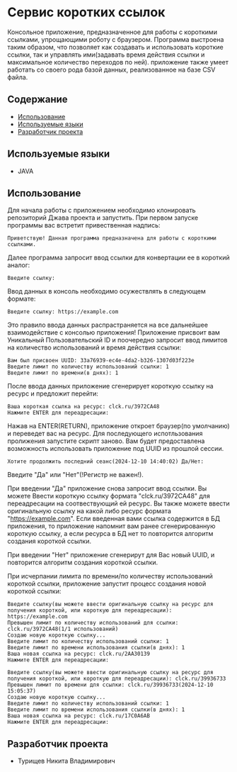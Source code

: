 # Сервис коротких ссылок
Консольное приложение, предназначенное для работы с короткими ссылками, упрощающими роботу с браузером. Программа выстроена таким образом, что позволяет как создавать и использовать короткие ссылки, так и управлять ими(задавать время действия ссылки и максимальное количество переходов по ней). приложение также умеет работать со своего рода базой данных, реализованное на базе CSV файла.
## Содержание
* [Использование](#использование)
* [Используемые языки](#используемые-языки)
* [Разработчик проекта](#разработчик-проекта)
## Используемые языки
* JAVA
## Использование
Для начала работы с приложением необходимо клонировать репозиторий Джава проекта и запустить.
При первом запуске программы вас встретит привественная надпись:
```
Приветствую! Данная программа предназначена для работы с короткими ссылками.
```
Далее программа запросит ввод ссылки для конвертации ее в короткий аналог:
```
Введите ссылку: 
```
Ввод данных в консоль необходимо осужествлять в следующем формате:
```
Введите ссылку: https://example.com
```
Это правило ввода данных распрастраняется на все дальнейшее взаимодействие с консолью приложения!
Приложение присвоит вам Уникальный Пользовательский ID и поочередно запросит ввод лимитов на количество использований и время действия ссылки:
```
Вам был присвоен UUID: 33a76939-ec4e-4da2-b326-1307d03f223e
Введите лимит по количеству использований ссылки: 1
Введите лимит по времени(в днях): 1
```
После ввода данных приложение сгенерирует короткую ссылку на ресурс и предложит перейти:
```
Ваша короткая ссылка на ресурс: clck.ru/3972CA48
Нажмите ENTER для переадресации: 
```
Нажав на ENTER(RETURN), приложение откроет браузер(по умолчанию) и переведет вас на ресурс.
Для последующего испотльзования пролижения запустите скрипт заново. Вам будет предоставлена возможность использовать приложение под UUID из прошлой сессии.
```
Хотите продолжить последний сеанс(2024-12-10 14:40:02) Да/Нет:
```
Введите "Да" или "Нет"(!Регистр не важен!).

При введении "Да" приложение снова запросит ввод ссылки. Вы можете Ввести короткую ссылку формата "clck.ru/3972CA48" для переадресации на соотвествующий ей ресурс. Вы также можете ввести оригинальную ссылку на какой либо ресурс формата "https://example.com". Если введенная вами ссылка содержится в БД приложения, то приложение напомнит вам ранее сгенерированную короткую ссылку, а если ресурса в БД нет то повторится алгоритм создания короткой ссылки.

При введении "Нет" приложение сгенерирут для Вас новый UUID, и повторится алгоритм создания короткой ссылки.

При исчерпании лимита по времени/по количеству использований короткой ссылки, приложение запустит процесс создания новой короткой ссылки:
```
Введите ссылку(вы можете ввести оригинальную ссылку на ресурс для получения короткой, или короткую для переадресации): https://example.com
Превышен лимит по количеству использований для ссылки: clck.ru/3972CA48(1/1 использований)
Создаю новую короткую ссылку...
Введите лимит по количеству использований ссылки: 1
Введите лимит по времени использования ссылки(в днях): 1
Ваша новая ссылка на ресурс: clck.ru/2AA30139
Нажмите ENTER для переадресации: 
```
```
Введите ссылку(вы можете ввести оригинальную ссылку на ресурс для получения короткой, или короткую для переадресации): clck.ru/39936733
Превышен лимит по времени для ссылки: clck.ru/39936733(2024-12-10 15:05:37)
Создаю новую короткую ссылку...
Введите лимит по количеству использований ссылки: 1
Введите лимит по времени использования ссылки(в днях): 1
Ваша новая ссылка на ресурс: clck.ru/17C0A6AB
Нажмите ENTER для переадресации: 
```
## Разработчик проекта
* Турищев Никита Владимирович





